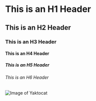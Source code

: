 # This is an H1 Header

## This is an H2 Header

### This is an H3 Header

#### This is an H4 Header

##### This is an H5 Header

###### This is an H6 Header

![Image of Yaktocat](https://octodex.github.com/images/yaktocat.png)
